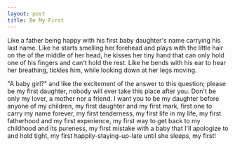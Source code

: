 ```yaml
---
layout: post
title: Be My First
---
```


Like a father being happy with his first baby daughter's name carrying his last name. Like he starts smelling her forehead and plays with the little hair on the of the middle of her head, he kisses her tiny hand that can only hold one of his fingers and can't hold the rest. Like he bends with his ear to hear her breathing, tickles him, while looking down at her legs moving.


"A baby girl?" and like the excitement of the answer to this question; please be my first daughter, nobody will ever take this place after you. Don't be only my lover, a mother nor a friend. I want you to be my daughter before anyone of my children, my first daughter and my first mark, first one to carry my name forever, my first tenderness, my first life in my life, my first fatherhood and my first experience, my first way to get back to my childhood and its pureness, my first mistake with a baby that I'll apologize to and hold tight, my first happily-staying-up-late until she sleeps, my first!
